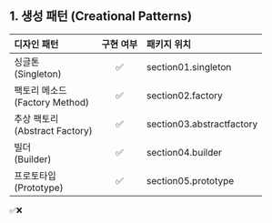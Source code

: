 ## 1. 생성 패턴 (Creational Patterns)

| 디자인 패턴 | 구현 여부 | 패키지 위치                    |
|:------------|:--------:|:--------------------------|
| 싱글톤<br>(Singleton) | ✅ | section01.singleton       |
| 팩토리 메소드<br>(Factory Method) | ✅ | section02.factory         |
| 추상 팩토리<br>(Abstract Factory) | ✅ | section03.abstractfactory |
| 빌더<br>(Builder) | ✅ | section04.builder         |
| 프로토타입<br>(Prototype) | ✅ | section05.prototype       |

✅❌
